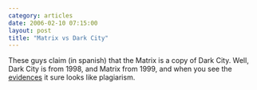 ```yaml
---
category: articles
date: 2006-02-10 07:15:00
layout: post
title: "Matrix vs Dark City"
---
```


These guys claim (in spanish) that the Matrix is a copy of Dark City. Well, Dark City is from 1998, and Matrix from 1999, and when you see the <a href="http://galeon.hispavista.com/cinerama/actu2/matrixdarkcity.htm">evidences</a> it sure looks like plagiarism.
